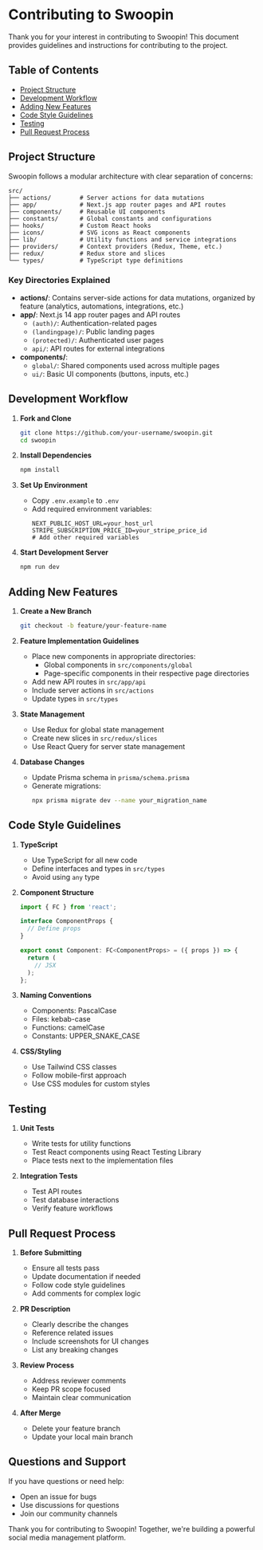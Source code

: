 # Contributing to Swoopin

Thank you for your interest in contributing to Swoopin! This document provides guidelines and instructions for contributing to the project.

## Table of Contents

- [Project Structure](#project-structure)
- [Development Workflow](#development-workflow)
- [Adding New Features](#adding-new-features)
- [Code Style Guidelines](#code-style-guidelines)
- [Testing](#testing)
- [Pull Request Process](#pull-request-process)

## Project Structure

Swoopin follows a modular architecture with clear separation of concerns:

```
src/
├── actions/        # Server actions for data mutations
├── app/            # Next.js app router pages and API routes
├── components/     # Reusable UI components
├── constants/      # Global constants and configurations
├── hooks/          # Custom React hooks
├── icons/          # SVG icons as React components
├── lib/            # Utility functions and service integrations
├── providers/      # Context providers (Redux, Theme, etc.)
├── redux/          # Redux store and slices
└── types/          # TypeScript type definitions
```

### Key Directories Explained

- **actions/**: Contains server-side actions for data mutations, organized by feature (analytics, automations, integrations, etc.)
- **app/**: Next.js 14 app router pages and API routes
  - `(auth)/`: Authentication-related pages
  - `(landingpage)/`: Public landing pages
  - `(protected)/`: Authenticated user pages
  - `api/`: API routes for external integrations
- **components/**: 
  - `global/`: Shared components used across multiple pages
  - `ui/`: Basic UI components (buttons, inputs, etc.)

## Development Workflow

1. **Fork and Clone**
   ```bash
   git clone https://github.com/your-username/swoopin.git
   cd swoopin
   ```

2. **Install Dependencies**
   ```bash
   npm install
   ```

3. **Set Up Environment**
   - Copy `.env.example` to `.env`
   - Add required environment variables:
     ```env
     NEXT_PUBLIC_HOST_URL=your_host_url
     STRIPE_SUBSCRIPTION_PRICE_ID=your_stripe_price_id
     # Add other required variables
     ```

4. **Start Development Server**
   ```bash
   npm run dev
   ```

## Adding New Features

1. **Create a New Branch**
   ```bash
   git checkout -b feature/your-feature-name
   ```

2. **Feature Implementation Guidelines**
   - Place new components in appropriate directories:
     - Global components in `src/components/global`
     - Page-specific components in their respective page directories
   - Add new API routes in `src/app/api`
   - Include server actions in `src/actions`
   - Update types in `src/types`

3. **State Management**
   - Use Redux for global state management
   - Create new slices in `src/redux/slices`
   - Use React Query for server state management

4. **Database Changes**
   - Update Prisma schema in `prisma/schema.prisma`
   - Generate migrations:
     ```bash
     npx prisma migrate dev --name your_migration_name
     ```

## Code Style Guidelines

1. **TypeScript**
   - Use TypeScript for all new code
   - Define interfaces and types in `src/types`
   - Avoid using `any` type

2. **Component Structure**
   ```typescript
   import { FC } from 'react';
   
   interface ComponentProps {
     // Define props
   }
   
   export const Component: FC<ComponentProps> = ({ props }) => {
     return (
       // JSX
     );
   };
   ```

3. **Naming Conventions**
   - Components: PascalCase
   - Files: kebab-case
   - Functions: camelCase
   - Constants: UPPER_SNAKE_CASE

4. **CSS/Styling**
   - Use Tailwind CSS classes
   - Follow mobile-first approach
   - Use CSS modules for custom styles

## Testing

1. **Unit Tests**
   - Write tests for utility functions
   - Test React components using React Testing Library
   - Place tests next to the implementation files

2. **Integration Tests**
   - Test API routes
   - Test database interactions
   - Verify feature workflows

## Pull Request Process

1. **Before Submitting**
   - Ensure all tests pass
   - Update documentation if needed
   - Follow code style guidelines
   - Add comments for complex logic

2. **PR Description**
   - Clearly describe the changes
   - Reference related issues
   - Include screenshots for UI changes
   - List any breaking changes

3. **Review Process**
   - Address reviewer comments
   - Keep PR scope focused
   - Maintain clear communication

4. **After Merge**
   - Delete your feature branch
   - Update your local main branch

## Questions and Support

If you have questions or need help:
- Open an issue for bugs
- Use discussions for questions
- Join our community channels

Thank you for contributing to Swoopin! Together, we're building a powerful social media management platform.
